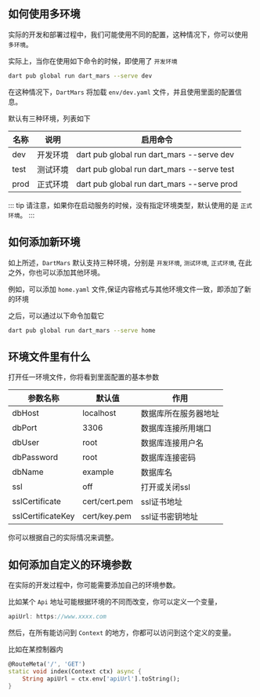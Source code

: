 ## 如何使用多环境

实际的开发和部署过程中，我们可能使用不同的配置，这种情况下，你可以使用 `多环境`。

实际上，当你在使用如下命令的时候，即使用了 `开发环境`

```bash
dart pub global run dart_mars --serve dev
```

在这种情况下，`DartMars` 将加载 `env/dev.yaml` 文件，并且使用里面的配置信息。

默认有三种环境，列表如下

| 名称      | 说明      |启用命令                                    |
| ----------|----------| -------------------------------------------| 
| dev       | 开发环境  | dart pub global run dart_mars --serve dev  | 
| test      | 测试环境  | dart pub global run dart_mars --serve test |
| prod      | 正式环境  | dart pub global run dart_mars --serve prod |

::: tip
请注意，如果你在启动服务的时候，没有指定环境类型，默认使用的是 `正式环境`。
:::

## 如何添加新环境

如上所述，`DartMars` 默认支持三种环境，分别是 `开发环境`, `测试环境`, `正式环境`, 在此之外，你也可以添加其他环境。

例如，可以添加 `home.yaml` 文件,保证内容格式与其他环境文件一致，即添加了新的环境

之后，可以通过以下命令加载它

```bash
dart pub global run dart_mars --serve home
```

## 环境文件里有什么

打开任一环境文件，你将看到里面配置的基本参数

| 参数名称          | 默认值        | 作用                |
| -----------------|---------------| -------------------| 
| dbHost           | localhost     | 数据库所在服务器地址 |
| dbPort           | 3306          | 数据库连接所用端口   |
| dbUser           | root          | 数据库连接用户名     |
| dbPassword       | root          | 数据库连接密码       |
| dbName           | example       | 数据库名            |
| ssl              | off           | 打开或关闭ssl       |
| sslCertificate   | cert/cert.pem | ssl证书地址        |
| sslCertificateKey| cert/key.pem  | ssl证书密钥地址    |

你可以根据自己的实际情况来调整。

## 如何添加自定义的环境参数

在实际的开发过程中，你可能需要添加自己的环境参数。

比如某个 `Api` 地址可能根据环境的不同而改变，你可以定义一个变量，

```dart
apiUrl: https://www.xxxx.com
```

然后，在所有能访问到 `Context` 的地方，你都可以访问到这个定义的变量。

比如在某控制器内

```dart
@RouteMeta('/', 'GET')
static void index(Context ctx) async {
    String apiUrl = ctx.env['apiUrl'].toString();
}
```



